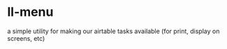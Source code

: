 # ll-menu

a simple utility for making our airtable tasks available (for print, display on screens, etc)